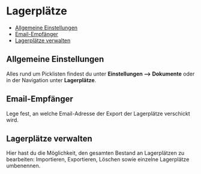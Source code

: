 # Lagerplätze

-   [Allgemeine Einstellungen](#general)
-   [Email-Empfänger](#email)
-   [Lagerplätze verwalten](#manage)

<a name="general"></a>

## Allgemeine Einstellungen

Alles rund um Picklisten findest du unter **Einstellungen --> Dokumente** oder in der Navigation unter **Lagerplätze**.

<a name="email"></a>

## Email-Empfänger

Lege fest, an welche Email-Adresse der Export der Lagerplätze verschickt wird.

<a name="manage"></a>

## Lagerplätze verwalten

Hier hast du die Möglichkeit, den gesamten Bestand an Lagerplätzen zu bearbeiten: Importieren, Exportieren, Löschen sowie einzelne Lagerplätze umbenennen.
